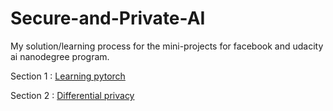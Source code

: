 # Secure-and-Private-AI
My solution/learning process for the mini-projects for facebook and udacity ai nanodegree program.

Section 1 : [Learning pytorch](Introduction_to_Deep_Learning_with_Pytorch.ipynb)

Section 2 : [Differential privacy](Differential_Privacy.ipynb)
